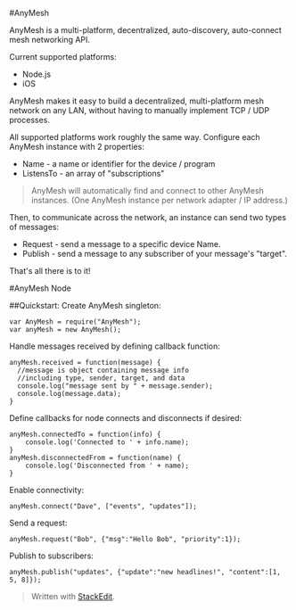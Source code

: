 #AnyMesh

AnyMesh is a multi-platform, decentralized, auto-discovery, auto-connect mesh networking API.  

Current supported platforms:

* Node.js
* iOS

AnyMesh makes it easy to build a decentralized, multi-platform mesh network on any LAN, without having to manually implement TCP / UDP processes.

All supported platforms work roughly the same way.  Configure each AnyMesh instance with 2 properties:

* Name - a name or identifier for the device / program
* ListensTo - an array of "subscriptions"

> AnyMesh will automatically find and connect to other AnyMesh
> instances.  (One AnyMesh instance per network adapter / IP address.)

Then, to communicate across the network, an instance can send two types of messages:

* Request - send a message to a specific device Name.
* Publish - send a message to any subscriber of your message's "target".

That's all there is to it!

#AnyMesh Node



##Quickstart:
Create AnyMesh singleton:

    var AnyMesh = require("AnyMesh");
    var anyMesh = new AnyMesh();

Handle messages received by defining callback function:

    anyMesh.received = function(message) {
      //message is object containing message info
      //including type, sender, target, and data
      console.log("message sent by " + message.sender);
      console.log(message.data);
    }

Define callbacks for node connects and disconnects if desired:

    anyMesh.connectedTo = function(info) {
        console.log('Connected to ' + info.name);
    }
    anyMesh.disconnectedFrom = function(name) {
        console.log('Disconnected from ' + name);
    }


Enable connectivity:

    anyMesh.connect("Dave", ["events", "updates"]);

Send a request:

    anyMesh.request("Bob", {"msg":"Hello Bob", "priority":1});

Publish to subscribers:

    anyMesh.publish("updates", {"update":"new headlines!", "content":[1, 5, 8]});











> Written with [StackEdit](https://stackedit.io/).
